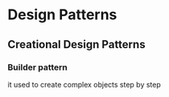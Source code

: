# Design Patterns

## Creational Design Patterns

### Builder pattern

it used to create complex objects step by step
